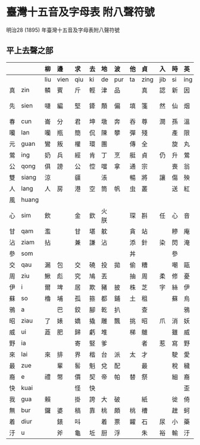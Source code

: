 # 臺灣十五音及字母表 附八聲符號

明治28 (1895) 年臺灣十五音及字母表附八聲符號

## 平上去聲之部

| | | 柳 | 邊 | 求 | 去 | 地 | 波 | 他 | 貞 | 入 | 時 | 英 | 文 | 語 | 出 | 喜 |
| :--- | :--- | :--- | :--- | :--- | :--- | :--- | :--- | :--- | :--- | :--- | :--- | :--- | :--- | :--- | :--- | :--- |
| | | liu | vien | qiu | ki | de | pur | ta | zing | jib | si | ing | bun | gi | cut | hi |
| 真 | zin | 轔 | 賓 | 斤 | 輕 | 津 | 品 | | 真 | 認 | 新 | 因 | 敏 | 銀 | 親 | 興 |
| 先 | sien | 嗹 | 編 | 堅 | 鏲 | 顛 | 偏 | 填 | 箋 | 然 | 仙 | 烟 | 勉 | 女行 | 遷 | 軒 |
| 春 | cun | 崙 | 分 | 君 | 坤 | 墩 | 奔 | 吞 | 尊 | 潤 | 孫 | 溫 | 悶 | 阮 | 春 | 紛 |
| 囒 | lan | 囒 | 瓶 | 簡 | 侃 | 陳 | 攀 | 彈 | 殘 | | 產 | 限 | 蠻 | 顏 | 田 | 閑 |
| 元 | guan | 鸞 | 叛 | 權 | 環 | 團 | | 傳 | 全 | | 旋 | 丸 | 晚 | 元 | 銓 | 凡 |
| 鶯 | ing | 奶 | 兵 | 經 | 肯 | 丁 | 烹 | 艇 | 貞 | 仍 | 升 | 鶯 | 猛 | 凝 | 清 | 亨 |
| 公 | qong | 俱 | 謗 | 公 | 悾 | 噹 | 拿 | 通 | 宗 | | 喪 | 翁 | 罔 | 戇 | 聰 | 風 |
| 雙 | siang | 涼 | | 疆 | | 涱 | | 暢 | 將 | 讓 | 傷 | 殃 | | 仰 | 昌 | 馨 |
| 人 | lang | 人 | 房 | 港 | 空 | 筒 | 帆 | 虫 | 叢 | | 送 | 紅 | 芒 | 昂 | 汆 | 降 |
| 風 | huang | | | | | | | | | | | | | | | 風 |
| 心 | sim | 飲 | | 金 | 欽 | 火朕 | | 琛 | 斟 | 任 | 心 | 音 | | 吟 | 深 | 欣 |
| 甘 | qam | 濫 | | 甘 | 堪 | 躭 | | 貪 | 站 | | 糝 | 庵 | | | 慘 | 蚶 |
| 沾 | ziam | 拈 | | 兼 | 謙 | 沾 | | 添 | 針 | 染 | 閃 | 淹 | | 驗 | 簽 | 險 |
| 參 | som | | | | | | | 丼 | | | 參 | | | | | |
| 交 | qau | 漏 | 包 | 交 | 磽 | 投 | 拋 | 偷 | 糟 | | 嘲 | 甌 | 卯 | 賢 | 操 | 哮 |
| 周 | ziu | 鰍 | 彪 | 究 | 鳩 | 丟 | | 抽 | 周 | 柔 | 修 | 憂 | 繆 | | 秋 | 休 |
| 伊 | i | 爾 | 埤 | 居 | 欺 | 豬 | 披 | 株 | 芝 | 字 | 絲 | 伊 | 米 | 擬 | 雌 | 噫 |
| 蘇 | so | 櫓 | 埔 | 孤 | 箍 | 都 | 鋪 | 土 | 租 | | 蘇 | 烏 | 摸 | 誤 | 粗 | 呼 |
| 鴉 | a | | 巴 | 鉸 | 腳 | 乾 | 扒 | | 查 | | | 鴉 | | 訝 | 差 | 嗄 |
| 昭 | ziau | 了 | 婊 | 嬌 | 撬 | 雕 | 飄 | 挑 | 昭 | 爪 | 消 | 妖 | 藐 | 撓 | 超 | 僥 |
| 威 | ui | 蕋 | 肥 | 歸 | 虧 | 堆 | | 梯 | 鵻 | | 雖 | 威 | 𥅽 | 魏 | 催 | 輝 |
| 野 | ia | | | 寄 | 竪 | 爹 | | | 者 | 惹 | 寫 | 野 | | 持 | 斜 | 瓦 |
| 來 | lai | 來 | 排 | 界 | 楷 | 台 | 派 | 太 | 才 | | 駛 | 愛 | 眉 | 呆 | 裁 | 骸 |
| 最 | zue | | 輩 | 䯻 | 魁 | 兌 | 配 | | 最 | | 稅 | 穢 | 每 | | 髓 | 貨 |
| 裔 | e | 禮 | 幣 | 價 | 契 | 帝 | 帕 | 替 | 祭 | | 細 | 裔 | 罵 | 藝 | 砌 | 蝦 |
| 快 | kuai | | | 怪 | 快 | | | | | | | 歪 | | | | 槐 |
| 我 | gua | 賴 | | 掛 | 誇 | 大 | 破 | | 紙 | | 徙 | 倚 | 磨 | 我 | 𤆬 | 化 |
| 無 | bur | 鑼 | 婆 | 稿 | 靠 | 桃 | 頗 | 桃 | 槽 | | 趖 | 蚵 | 無 | 鵝 | 錯 | 和 |
| 着 | diur | | 錶 | 呌 | | 着 | 票 | 糶 | 石 | 尿 | 小 | 藥 | 廟 | 喲 | 蓆 | 葉 |
| 汙 | u | | 斧 | 龜 | 坵 | 厨 | 浮 | | 朱 | 裕 | 輸 | 汙 | 武 | | 厝 | 夫 |
